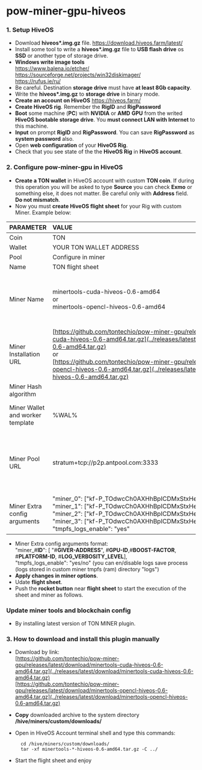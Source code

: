 # pow-miner-gpu-hiveos

### 1. Setup HiveOS

* Download __hiveos*.img.gz__ file.
https://download.hiveos.farm/latest/
* Install some tool to write a __hiveos*.img.gz__ file to __USB flash drive__ os __SSD__ or another type of storage drive.
* __Windows write image tools__<br />
https://www.balena.io/etcher/<br />
https://sourceforge.net/projects/win32diskimager/ <br />
https://rufus.ie/ru/
* Be careful. Destination __storage drive__ must have __at least 8Gb capacity__.
* Write the __hiveos*.img.gz__ to __storage drive__ in binary mode.
* __Create an account on HiveOS__
https://hiveos.farm/
* __Create HiveOS rig__. Remember the __RigID__ and __RigPassword__
* __Boot__ some machine (__PC__) with __NVIDIA__ or __AMD__ __GPU__ from the writed __HiveOS bootable storage drive__. You __must connect LAN with Internet__ to this machine.
* __Input__ on prompt __RigID__ and __RigPassword__. You can save __RigPassword__ as __system password__ also. 
* Open __web configuration__ of your __HiveOS Rig__.
* Check that you see __<online>__ state of the the __HiveOS Rig__ in __HiveOS account__.

### 2. Configure pow-miner-gpu in HiveOS

* __Create a TON wallet__ in HiveOS account with custom __TON coin__. If during this operation you will be asked to type __Source__ you can check __Exmo__ or something else, it does not matter. Be careful only with __Address__ field. __Do not mismatch__.
* Now you must __create HiveOS flight sheet__ for your Rig with custom Miner. Example below:

| PARAMETER | VALUE | COMMENT |
|:----------|:------|:--------| 
Coin | TON
Wallet | YOUR TON WALLET ADDRESS
Pool | Configure in miner
Name | TON flight sheet
Miner Name | minertools-cuda-hiveos-0.6-amd64<br />or <br />minertools-opencl-hiveos-0.6-amd64 | This name is __defined automatically__ when you past the __Miner Installation URL__
Miner Installation URL | [https://github.com/tontechio/pow-miner-gpu/releases/latest/download/minertools-cuda-hiveos-0.6-amd64.tar.gz](../releases/latest/download/minertools-cuda-hiveos-0.6-amd64.tar.gz)<br />or<br />[https://github.com/tontechio/pow-miner-gpu/releases/latest/download/minertools-opencl-hiveos-0.6-amd64.tar.gz](../releases/latest/download/minertools-opencl-hiveos-0.6-amd64.tar.gz) | Depends on your GPU device CUDA/OpenCL
Miner Hash algorithm | | No value (empty)
Miner Wallet and worker template | %WAL% | Only wallet number for easy script mechanics
Miner Pool URL | stratum+tcp://p2p.antpool.com:3333 | Default value, we will not use it. HiveOS forces the existence of the value in this parameter.
Miner Extra config arguments | <nobr>"miner_0": ["kf-P_TOdwcCh0AXHhBpICDMxStxHenWdLCDLNH5QcNpwMHJ8",0,32,0,2],<br /><nobr>"miner_1": ["kf-P_TOdwcCh0AXHhBpICDMxStxHenWdLCDLNH5QcNpwMHJ8",1,32,0,2],<br /><nobr>"miner_2": ["kf-P_TOdwcCh0AXHhBpICDMxStxHenWdLCDLNH5QcNpwMHJ8",2,32,0,2],<br /><nobr>"miner_3": ["kf-P_TOdwcCh0AXHhBpICDMxStxHenWdLCDLNH5QcNpwMHJ8",3,32,0,2],<br />"tmpfs_logs_enable": "yes" | 
* Miner Extra config arguments format:<br />"miner_#__ID__": [ "#__GIVER-ADDRESS__", #__GPU-ID__,#__BOOST-FACTOR__, #__PLATFORM-ID__, #__LOG_VERBOSITY_LEVEL__],<br />"tmpfs_logs_enable": "yes/no" (you can en/disable logs save process (logs stored in custom miner tmpfs (ram) directory "logs")
* __Apply changes in miner options__.
* Udate __flight sheet__.
* Push the __rocket button__ near __flight sheet__ to start the execution of the sheet and miner as follows.

### Update miner tools and blockchain config

* By installing latest version of TON MINER plugin.
  
### 3. How to download and install this plugin manually

* Download by link:<br />
  [https://github.com/tontechio/pow-miner-gpu/releases/latest/download/minertools-cuda-hiveos-0.6-amd64.tar.gz](../releases/latest/download/minertools-cuda-hiveos-0.6-amd64.tar.gz)<br />
  [https://github.com/tontechio/pow-miner-gpu/releases/latest/download/minertools-opencl-hiveos-0.6-amd64.tar.gz](../releases/latest/download/minertools-opencl-hiveos-0.6-amd64.tar.gz)
* __Copy__ downloaded archive to the system directory __/hive/miners/custom/downloads/__
* Open in HiveOS Account terminal shell and type this commands:

        cd /hive/miners/custom/downloads/
        tar -xf minertools-*-hiveos-0.6-amd64.tar.gz -C ../

* Start the flight sheet and enjoy

  
  
  

